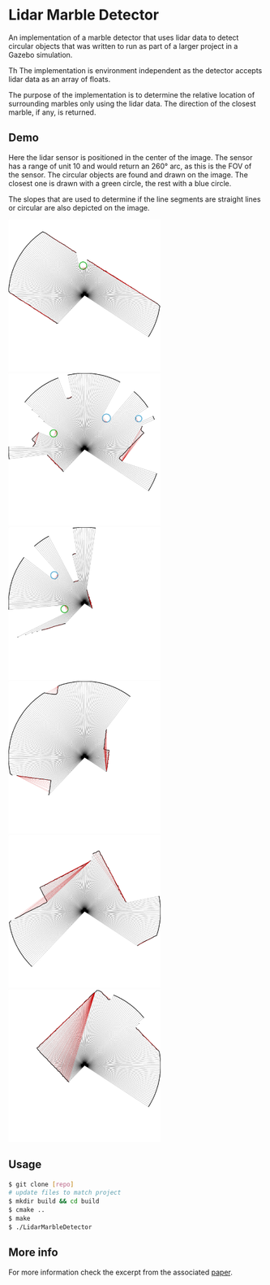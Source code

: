 # Lidar Marble Detector

An implementation of a marble detector that uses lidar data to detect circular objects that was written to run as part of a larger project in a Gazebo simulation.

Th The implementation is environment independent as the detector accepts lidar data as an array of floats.

The purpose of the implementation is to determine the relative location of surrounding marbles only using the lidar data. The direction of the closest marble, if any, is returned.

## Demo
Here the lidar sensor is positioned in the center of the image. The sensor has a range of unit 10 and would return an 260° arc, as this is the FOV of the sensor. The circular objects are found and drawn on the image. The closest one is drawn with a green circle, the rest with a blue circle. 

The slopes that are used to determine if the line segments are straight lines or circular are also depicted on the image.

<img src="images/img1.png" height=300px> 
<img src="images/img2.png" height=300px>
<img src="images/img3.png" height=300px>
<img src="images/img4.png" height=300px>
<img src="images/img5.png" height=300px>
<img src="images/img6.png" height=300px>

## Usage

```bash
$ git clone [repo] 
# update files to match project
$ mkdir build && cd build
$ cmake ..
$ make
$ ./LidarMarbleDetector
```

## More info
For more information check the excerpt from the associated [paper](ldm_paper.pdf).